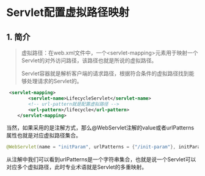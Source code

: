 # Servlet配置虚拟路径映射

## 1. 简介

> 虚拟路径：在web.xml文件中，一个&lt;servlet-mapping&gt;元素用于映射一个Servlet的对外访问路径，该路径也就是所说的虚拟路径。
>
> Servlet容器就是解析客户端的请求路径，根据符合条件的虚拟路径找到能够处理请求的Servlet的。

```xml
 <servlet-mapping>
        <servlet-name>LifecycleServlet</servlet-name>
        <!-- url-pattern就是配置虚拟路径 -->
        <url-pattern>/lifecycle</url-pattern>
    </servlet-mapping>
```

当然，如果采用的是注解方式，那么@WebServlet注解的value或者urlPatterns属性也就是对应虚拟路径集合。

```java
@WebServlet(name = "initParam", urlPatterns = {"/init-param"}, initParams = {@WebInitParam(name = "initParamKey", value = "initParamValue")})
```

从注解中我们可以看到urlPatterns是一个字符串集合，也就是说一个Servlet可以对应多个虚拟路径，此时专业术语就是Servlet的多重映射。